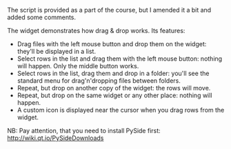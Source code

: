 The script is provided as a part of the course, but I amended it a bit and added some comments.

The widget demonstrates how drag & drop works.
Its features:  
- Drag files with the left mouse button and drop them on the widget: they'll be displayed in a list.
- Select rows in the list and drag them with the left mouse button: nothing will happen. Only the middle button works.
- Select rows in the list, drag them and drop in a folder: you'll see the standard menu for drag'n'dropping files between folders.
- Repeat, but drop on another copy of the widget: the rows will move.
- Repeat, but drop on the same widget or any other place: nothing will happen.
- A custom icon is displayed near the cursor when you drag rows from the widget.



NB: Pay attention, that you need to install PySide first:
http://wiki.qt.io/PySideDownloads
